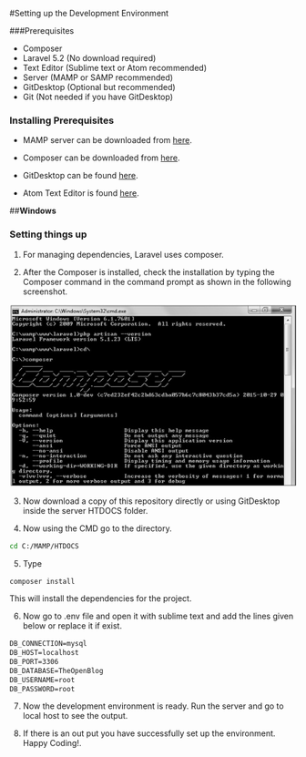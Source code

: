 #Setting up the Development Environment

###Prerequisites

- Composer
- Laravel 5.2 (No download required)
- Text Editor (Sublime text or Atom recommended)
- Server (MAMP or SAMP recommended)
- GitDesktop (Optional but recommended)
- Git (Not needed if you have GitDesktop)


### **Installing Prerequisites**

- MAMP server can be downloaded from [here](https://www.mamp.info/en/downloads/).

- Composer can be downloaded from [here](https://getcomposer.org/download/).

- GitDesktop can be found [here](https://desktop.github.com).

- Atom Text Editor is found [here](https://atom.io/).

##**Windows**

### Setting things up

1.  For managing dependencies, Laravel uses composer.

2. After the Composer is installed, check the installation by typing the Composer command in the command prompt as shown in the following screenshot.

<img src="/images/composer.jpg">

3. Now download a copy of this repository directly or using GitDesktop inside the server HTDOCS folder.

4. Now using the CMD go to the directory.

```sh
cd C:/MAMP/HTDOCS
```

5. Type

```
composer install
```

This will install the dependencies for the project.

6. Now go to .env file and open it with sublime text and add the lines given below or replace it if exist.

````
DB_CONNECTION=mysql
DB_HOST=localhost
DB_PORT=3306
DB_DATABASE=TheOpenBlog
DB_USERNAME=root
DB_PASSWORD=root

````

7. Now the development environment is ready. Run the server and go to local host to see the output.

8. If there is an out put you have successfully set up the environment. Happy Coding!.  
